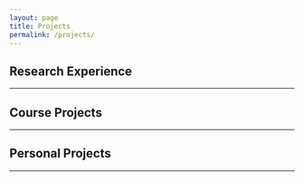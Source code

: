 ```yaml
---
layout: page
title: Projects
permalink: /projects/
---
```


## Research Experience
---

## Course Projects
---

## Personal Projects
---

